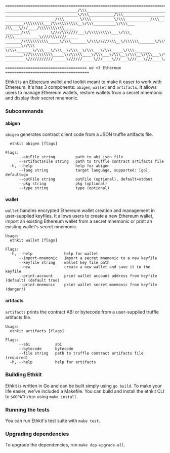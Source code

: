 ```
=========================================================================================
________________________________/\\\_____________________________________________________ 
________________________________\/\\\___________/\\\_____________________________________ 
______________________/\\\_______\/\\\__________\/\\\___________/\\\______/\\\___________ 
________/\\\\\\\\___/\\\\\\\\\\\__\/\\\__________\/\\\___ /\\___\///____/\\\\\\\\\\\_____ 
_______/\\\         \////\\\////___\/\\\\\\\\\\___\/\\\_ /\\\___________\////\\\////_____ 
_______/\\\\\\\\\\\_____\/\\\_______\/\\\/////\\\__\/\\\\\\_______\/\\\_____\/\\\________ 
_______\//\\\            \/\\\_______\/\\\___\/\\\__\/\\\__\/\\\___\/\\\_____\/\\\_______
________\//\\\\\\\\\\_____\//\\\\\____\/\\\___\/\\\__\/\\\__\/\\\___\/\\\_____\//\\\\\___ 
_________\///////////______\//////_____\///____\///___\///___\///____\///______\/////____

==================================== we <3 Ethereum =====================================
```

Ethkit is an [Ethereum](https://ethereum.org/) wallet and toolkit meant to make it easer to work with Ethereum.
It's has 3 components: ```abigen```, ```wallet``` and ```artifacts```.
It allows users to manage Ethereum wallets, restore wallets from a secret mnemonic and display their secret mnemonic.

### Subcommands

#### abigen
```abigen``` generates contract client code from a JSON truffle artifacts file.

```Usage:
  ethkit abigen [flags]

Flags:
      --abiFile string         path to abi json file
      --artifactsFile string   path to truffle contract artifacts file
  -h, --help                   help for abigen
      --lang string            target language, supported: [go], default=go
      --outFile string         outFile (optional), default=stdout
      --pkg string             pkg (optional)
      --type string            type (optional)
```

#### wallet
```wallet``` handles encrypted Ethereum wallet creation and management in user-supplied keyfiles.
It allows users to create a new Ethereum wallet, import an existing Ethereum wallet from a secret mnemonic or print an existing wallet's secret mnemonic.

```
Usage:
  ethkit wallet [flags]

Flags:
  -h, --help              help for wallet
      --import-mnemonic   import a secret mnemonic to a new keyfile
      --keyfile string    wallet key file path
      --new               create a new wallet and save it to the keyfile
      --print-account     print wallet account address from keyfile (default) (default true)
      --print-mnemonic    print wallet secret mnemonic from keyfile (danger!)
```

#### artifacts
```artifacts``` prints the contract ABI or bytecode from a user-supplied truffle artifacts file.

```
Usage:
  ethkit artifacts [flags]

Flags:
      --abi           abi
      --bytecode      bytecode
      --file string   path to truffle contract artifacts file (required)
  -h, --help          help for artifacts
```

### Building Ethkit
Ethkit is written in Go and can be built simply using ```go build```.
To make your life easier, we've included a Makefile.
You can build and install the ethkit CLI to ```$GOPATH/bin``` using ```make install```.

### Running the tests
You can run Ethkit's test suite with ```make test```.

### Upgrading dependencies
To upgrade the dependencies, run ```make dep-upgrade-all```.